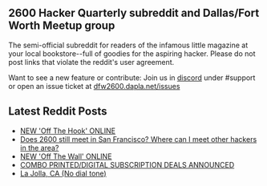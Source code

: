 ## 2600 Hacker Quarterly subreddit and Dallas/Fort Worth Meetup group
The semi-official subreddit for readers of the infamous little magazine at your local bookstore--full of goodies for the aspiring hacker. Please do not post links that violate the reddit's user agreement.

Want to see a new feature or contribute: 
Join us in [discord](https://dfw2600.dapla.net/chat) under #support or open an issue ticket at [dfw2600.dapla.net/issues](https://dfw2600.dapla.net/issues)

## Latest Reddit Posts
<!-- BLOG-POST-LIST:START -->
- [NEW 'Off The Hook' ONLINE](https://2600.com/hook/08-01-2025)
- [Does 2600 still meet in San Francisco? Where can I meet other hackers in the area?](https://www.reddit.com/r/2600/comments/1hwrcc8/does_2600_still_meet_in_san_francisco_where_can_i/)
- [NEW 'Off The Wall' ONLINE](https://2600.com/wall/07-01-2025)
- [COMBO PRINTED/DIGITAL SUBSCRIPTION DEALS ANNOUNCED](https://2600.com/content/combo-printeddigital-subscription-deals-announced)
- [La Jolla, CA (No dial tone)](https://www.reddit.com/r/2600/comments/1hkzbzl/la_jolla_ca_no_dial_tone/)
<!-- BLOG-POST-LIST:END -->
